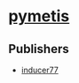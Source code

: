 # [pymetis](https://pypi.org/project/pymetis)



## Publishers
- [inducer77](https://pypi.org/user/inducer77)

